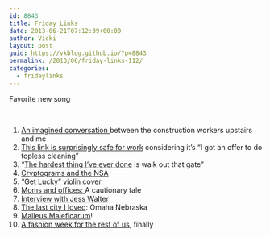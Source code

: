 ```yaml
---
id: 8843
title: Friday Links
date: 2013-06-21T07:12:39+00:00
author: Vicki
layout: post
guid: https://vkblog.github.io/?p=8843
permalink: /2013/06/friday-links-112/
categories:
  - fridaylinks
---
```

Favorite new song

&nbsp;

  1. <span style="line-height: 12.997159004211426px;"><a href="http://www.mcsweeneys.net/articles/an-imagined-conversation-between-the-construction-workers-upstairs-from-me" target="_blank">An imagined conversation </a>between the construction workers upstairs and me</span>
  2. <a href="http://www.reddit.com/r/TwoXChromosomes/comments/1gkyf5/so_i_got_a_job_offer_with_a_toplessnude_cleaning/" target="_blank">This link is surprisingly safe for work</a> considering it&#8217;s &#8220;I got an offer to do topless cleaning&#8221;
  3. &#8220;<a href="http://www.quora.com/Life/What-is-the-hardest-thing-you-have-ever-done/answer/Rory-Young-1" target="_blank">The hardest thing I&#8217;ve ever done</a> is walk out that gate&#8221;
  4. <a href="http://www.warscapes.com/literature/cryptogams-nsa" target="_blank">Cryptograms and the NSA</a>
  5. <a href="http://www.youtube.com/watch?v=MDKBMvHJcFY&feature=youtu.be" target="_blank">&#8220;Get Lucky&#8221; violin cover</a>
  6. <a href="https://medium.com/this-happened-to-me/dde19cf4a935" target="_blank">Moms and offices: </a>A cautionary tale
  7. <a href="http://therumpus.net/2013/06/the-rumpus-interview-with-jess-walter/" target="_blank">Interview with Jess Walter</a>
  8. <a href="http://therumpus.net/2013/06/last-city-i-loved-omaha-nebraska/" target="_blank">The last city I loved</a>: Omaha Nebraska
  9. <a href="http://thehairpin.com/2013/06/whether-witches-can-by-some-glamour-change-men-into-beasts" target="_blank">Malleus Maleficarum</a>!
 10. <a href="http://frocksandfroufrou.com/2013/06/fffweek-day-1/" target="_blank">A fashion week for the rest of us</a>, finally

&nbsp;